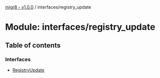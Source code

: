 [migr8 - v1.0.0](../README.md) / interfaces/registry_update

# Module: interfaces/registry_update

## Table of contents

### Interfaces

- [RegistryUpdate](../interfaces/interfaces_registry_update.RegistryUpdate.md)
